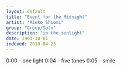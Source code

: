 ```yaml
---
layout: default
title: "Event for the Midnight"
artist: "Mieko Shiomi"
group: "Group/Solo"
description: "in the sunlight"
date: 1963-10-01
indexed: 2018-04-23
---
```

0:00 - one light
0:04 - five tones
0:05 - smile
